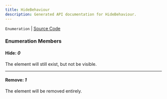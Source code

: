 ```yaml
---
title: HideBehaviour
description: Generated API documentation for HideBehaviour.
---
```


`Enumeration` | [Source Code](https://github.com/mrCamelCode/jtjs/blob/ddfaeb1a2c9bf793372bb41076f65f452b124091/libs/react/lib/enums/hide-behaviour.enum.ts#L1)

### Enumeration Members

#### Hide: _0_

The element will still exist, but not be visible.

---

#### Remove: _1_

The element will be removed entirely.
